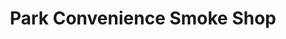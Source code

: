 ---
title: "Park Convenience Smoke Shop"
url: /bronx/park-convenience-smoke-shop/
shop: convenience
---